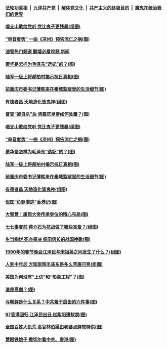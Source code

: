 ####  [法轮功真相](../../../../basic/blob/master/README.md?t=07070031) &nbsp;|&nbsp; [九评共产党](../../../../9ping.md/blob/master/README.md?t=07070031) &nbsp;|&nbsp; [解体党文化](../../../../jtdwh.md/blob/master/README.md?t=07070031)  &nbsp;|&nbsp; [共产主义的终极目的](../../../../gczydzjmd.md/blob/master/README.md?t=07070031) &nbsp;|&nbsp; [魔鬼在统治我们的世界](../../../../mgztzwmdsj.md/blob/master/README.md?t=07070031) 

#### [唱支山歌给党听 党比鬼子更残暴(组图)](../pages/p6/1010790.md?t=07070031) 

#### [“审音度势” 一曲《凉州》预告流亡之祸(图)](../pages/p6/1011022.md?t=07070031) 

#### [油管热门频道 翻墙必看视频 新闻](http://45.76.130.85:81/youtube.html?07070031)

#### [萧华是怎样为毛泽东“选妃”的？(图)](../pages/p6/1010779.md?t=07070031) 

#### [陆军一级上将郝柏村揭示抗日真相(图)](../pages/p6/1010575.md?t=07070031) 

#### [前重庆市委书记薄熙来在秦城监狱里的生活细节(图)](../pages/p6/1010776.md?t=07070031) 

#### [有德者昌 天地造化皆鬼神(组图)](../pages/p6/1009165.md?t=07070031) 

#### [督查“被自杀”后 清嘉庆皇帝如何处置？(图)](../pages/p6/1010962.md?t=07070031) 

#### [唱支山歌给党听 党比鬼子更残暴(组图)](../pages/p6/1010790.md?t=07070031) 

#### [“审音度势” 一曲《凉州》预告流亡之祸(图)](../pages/p6/1011022.md?t=07070031) 

#### [萧华是怎样为毛泽东“选妃”的？(图)](../pages/p6/1010779.md?t=07070031) 

#### [陆军一级上将郝柏村揭示抗日真相(图)](../pages/p6/1010575.md?t=07070031) 

#### [前重庆市委书记薄熙来在秦城监狱里的生活细节(图)](../pages/p6/1010776.md?t=07070031) 

#### [有德者昌 天地造化皆鬼神(组图)](../pages/p6/1009165.md?t=07070031) 

#### [倪匡“负罪潜逃”香港记(图)](../pages/p6/1010863.md?t=07070031) 

#### [大智慧！康熙大帝传承皇位的精心布局(图)](../pages/p6/1010822.md?t=07070031) 

#### [七七事变前 蒋介石为抗战做了哪些准备？(组图)](../pages/p6/1010718.md?t=07070031) 

#### [生当绚烂 死亦果决 织田信长的战国挽歌(图)](../pages/p6/1009327.md?t=07070031) 

#### [1990年的春节晚会江泽民与宋祖英之间发生了什么？(组图)](../pages/p6/1010775.md?t=07070031) 

#### [人到中年后 方知崇拜毛泽东是多么荒唐可笑(组图)](../pages/p6/1010468.md?t=07070031) 

#### [美国为何没有“上访”和“形象工程”？(图)](../pages/p6/1010577.md?t=07070031) 

#### [谁是高僧？(图)](../pages/p6/1010736.md?t=07070031) 

#### [与朝鲜是什么关系？中共羞于启齿的六件事(图)](../pages/p6/1010612.md?t=07070031) 

#### [97香港回归 江泽民出丑 赵紫阳遭软禁(图)](../pages/p6/1010637.md?t=07070031) 


#### [全国百姓大饥荒 高官林伯渠由老婆点鲜软特供(图)](../pages/p6/996476.md?t=07070031) 

#### [慧眼铁娘子 撒切尔看中共、香港(图)](../pages/p6/1010642.md?t=07070031) 

<img src='http://gfw-breaker.win/goodnews/indexes/p6.md' width='0px' height='0px'/>
